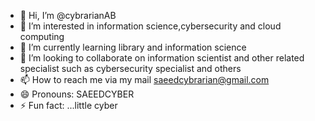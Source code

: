 - 👋 Hi, I’m @cybrarianAB
- 👀 I’m interested in information science,cybersecurity and cloud computing
- 🌱 I’m currently learning library and information science 
- 💞️ I’m looking to collaborate on information scientist and other related specialist such as cybersecurity specialist and others
- 📫 How to reach me via my mail saeedcybrarian@gmail.com
- 😄 Pronouns: SAEEDCYBER
- ⚡ Fun fact: ...little cyber

<!---
cybrarianAB/cybrarianAB is a ✨ special ✨ repository because its `README.md` (this file) appears on your GitHub profile.
You can click the Preview link to take a look at your changes.
--->
